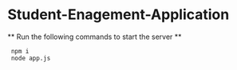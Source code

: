 # Student-Enagement-Application


** Run the following commands to start the server **
```
 npm i 
 node app.js
```
